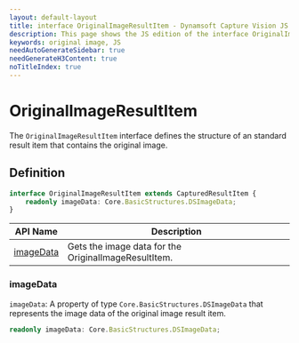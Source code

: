 ```yaml
---
layout: default-layout
title: interface OriginalImageResultItem - Dynamsoft Capture Vision JS Edition API Reference
description: This page shows the JS edition of the interface OriginalImageResultItem in Dynamsoft Capture Vision Router Module.
keywords: original image, JS
needAutoGenerateSidebar: true
needGenerateH3Content: true
noTitleIndex: true
---
```


# OriginalImageResultItem

The `OriginalImageResultItem` interface defines the structure of an standard result item that contains the original image.

## Definition

```typescript
interface OriginalImageResultItem extends CapturedResultItem {
    readonly imageData: Core.BasicStructures.DSImageData;
}
```


| API Name                          | Description                                      |
| ------------------------------- | ------------------------------------------------ |
| [imageData](#imagedata) | Gets the image data for the OriginalImageResultItem. |

### imageData

`imageData`: A property of type `Core.BasicStructures.DSImageData` that represents the image data of the original image result item.

```typescript
readonly imageData: Core.BasicStructures.DSImageData;
```